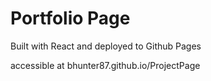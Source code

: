 # Portfolio Page

Built with React and deployed to Github Pages

accessible at bhunter87.github.io/ProjectPage
